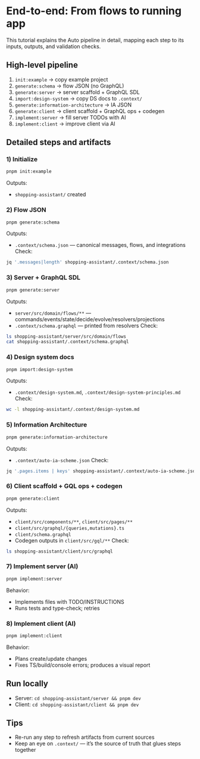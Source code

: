 # End-to-end: From flows to running app

This tutorial explains the Auto pipeline in detail, mapping each step to its inputs, outputs, and validation checks.

## High-level pipeline

1. `init:example` → copy example project
2. `generate:schema` → flow JSON (no GraphQL)
3. `generate:server` → server scaffold + GraphQL SDL
4. `import:design-system` → copy DS docs to `.context/`
5. `generate:information-architecture` → IA JSON
6. `generate:client` → client scaffold + GraphQL ops + codegen
7. `implement:server` → fill server TODOs with AI
8. `implement:client` → improve client via AI

## Detailed steps and artifacts

### 1) Initialize

```bash
pnpm init:example
```

Outputs:

- `shopping-assistant/` created

### 2) Flow JSON

```bash
pnpm generate:schema
```

Outputs:

- `.context/schema.json` — canonical messages, flows, and integrations
  Check:

```bash
jq '.messages|length' shopping-assistant/.context/schema.json
```

### 3) Server + GraphQL SDL

```bash
pnpm generate:server
```

Outputs:

- `server/src/domain/flows/**` — commands/events/state/decide/evolve/resolvers/projections
- `.context/schema.graphql` — printed from resolvers
  Check:

```bash
ls shopping-assistant/server/src/domain/flows
cat shopping-assistant/.context/schema.graphql
```

### 4) Design system docs

```bash
pnpm import:design-system
```

Outputs:

- `.context/design-system.md`, `.context/design-system-principles.md`
  Check:

```bash
wc -l shopping-assistant/.context/design-system.md
```

### 5) Information Architecture

```bash
pnpm generate:information-architecture
```

Outputs:

- `.context/auto-ia-scheme.json`
  Check:

```bash
jq '.pages.items | keys' shopping-assistant/.context/auto-ia-scheme.json
```

### 6) Client scaffold + GQL ops + codegen

```bash
pnpm generate:client
```

Outputs:

- `client/src/components/**`, `client/src/pages/**`
- `client/src/graphql/{queries,mutations}.ts`
- `client/schema.graphql`
- Codegen outputs in `client/src/gql/**`
  Check:

```bash
ls shopping-assistant/client/src/graphql
```

### 7) Implement server (AI)

```bash
pnpm implement:server
```

Behavior:

- Implements files with TODO/INSTRUCTIONS
- Runs tests and type-check; retries

### 8) Implement client (AI)

```bash
pnpm implement:client
```

Behavior:

- Plans create/update changes
- Fixes TS/build/console errors; produces a visual report

## Run locally

- Server: `cd shopping-assistant/server && pnpm dev`
- Client: `cd shopping-assistant/client && pnpm dev`

## Tips

- Re-run any step to refresh artifacts from current sources
- Keep an eye on `.context/` — it’s the source of truth that glues steps together
